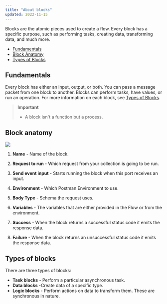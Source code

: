 ```yaml
---
title: "About blocks"
updated: 2022-11-15
---
```


Blocks are the atomic pieces used to create a flow. Every block has a specific purpose, such as performing tasks, creating data, transforming data, and much more.

- [Fundamentals](#fundamentals)
- [Block Anatomy](#block-anatomy)
- [Types of Blocks](#types-of-blocks)

## Fundamentals

Every block has either an input, output, or both. You can pass a message packet from one block to another. Blocks can perform tasks, have values, or run an operation. For more information on each block, see [Types of Blocks](#types-of-blocks).

> **Important**
>
> - A block isn't a function but a process.

## Block anatomy

![](https://assets.postman.com/postman-labs-docs/block/updated-block-anatomy.png)

1. **Name** - Name of the block.

2. **Request to run** - Which request from your collection is going to be run.

3. **Send event input** - Starts running the block when this port receives an input.

4. **Environment** - Which Postman Environment to use.

5. **Body Type** - Schema the request uses.

6. **Variables** - The variables that are either provided in the Flow or from the environment.

7. **Success** - When the block returns a successful status code it emits the response data.

8. **Failure** - When the block returns an unsuccessful status code it emits the response data.

## Types of blocks

There are three types of blocks:

- **Task blocks** - Perform a particular asynchronous task.
- **Data blocks** -Create data of a specific type.
- **Logic blocks** - Perform actions on data to transform them. These are synchronous in nature.

